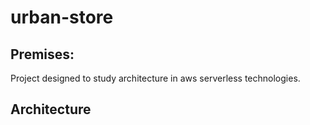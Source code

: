 # urban-store

## Premises:
Project designed to study architecture in aws serverless technologies.

## Architecture
